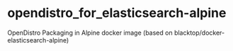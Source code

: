 # opendistro_for_elasticsearch-alpine
OpenDistro Packaging in Alpine docker image (based on blacktop/docker-elasticsearch-alpine)
